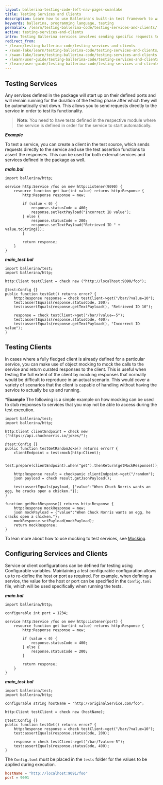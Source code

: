 ```yaml
---
layout: ballerina-testing-code-left-nav-pages-swanlake
title: Testing Services and Clients
description: Learn how to use Ballerina's built-in test framework to write tests for Services and Clients.
keywords: ballerina, programming language, testing
permalink: /learn/testing-ballerina-code/testing-services-and-clients/
active: testing-services-and-clients
intro: Testing Ballerina services involves sending specific requests to the service using a client and verifying the responses using the assertion functions. The aim is to make sure that the service and client behave as expected when sending and recieving both expected requests and malformed ones.
redirect_from:
- /learn/testing-ballerina-code/testing-services-and-clients
- /swan-lake/learn/testing-ballerina-code/testing-services-and-clients/
- /swan-lake/learn/testing-ballerina-code/testing-services-and-clients
- /learn/user-guide/testing-ballerina-code/testing-services-and-clients
- /learn/user-guide/testing-ballerina-code/testing-services-and-clients/
---
```


## Testing Services

Any services defined in the package will start up on their defined ports and will remain running
for the duration of the testing phase after which they will be automatically shut down. This allows
you to send requests directly to the service in order to test its functionality.

>**Note:** You need to have tests defined in the respective module where the service is defined in
order for the service to start automatically.

***Example***

To test a service, you can create a client in the test source, which sends requests directly to
the service and use the test assertion functions to assert the responses. This can be used for both
external services and services defined in the package as well.

***main.bal***
```ballerina
import ballerina/http;

service http:Service /foo on new http:Listener(9090) { 
    resource function get bar(int value) returns http:Response {
        http:Response response = new;

        if (value < 0) {
            response.statusCode = 400;
            response.setTextPayload("Incorrect ID value");
        } else {
            response.statusCode = 200;
            response.setTextPayload("Retrieved ID " + value.toString());
        }

        return response;
    }
}
```

***main_test.bal***
```ballerina
import ballerina/test;
import ballerina/http;

http:Client testClient = check new ("http://localhost:9090/foo");

@test:Config {}
public function testGet() returns error? {
    http:Response response = check testClient->get("/bar/?value=10");
    test:assertEquals(response.statusCode, 200);
    test:assertEquals(response.getTextPayload(), "Retrieved ID 10");

    response = check testClient->get("/bar/?value=-5");
    test:assertEquals(response.statusCode, 400);
    test:assertEquals(response.getTextPayload(), "Incorrect ID value");
}
```

## Testing Clients

In cases where a fully fledged client is already defined for a particular service, you can make use
of object mocking to mock the calls to the service and return curated responses to the client.
This is useful when testing the full extent of the client by mocking responses that normally would
be difficult to reproduce in an actual scenario. This would cover a variety of scenarios that the
client is capable of handling without having the service to actually be up and running.

***Example**
The following is a simple example on how mocking can be used to stub responses to services that you 
may not be able to access during the test execution.

```ballerina
import ballerina/test;
import ballerina/http;

http:Client clientEndpoint = check new ("https://api.chucknorris.io/jokes/");

@test:Config {}
public function testGetRandomJoke() returns error? {
    clientEndpoint = test:mock(http:Client);

    test:prepare(clientEndpoint).when("get").thenReturn(getMockResponse());

    http:Response result = checkpanic clientEndpoint->get("/random");
    json payload = check result.getJsonPayload();

    test:assertEquals(payload, {"value":"When Chuck Norris wants an egg, he cracks open a chicken."});    
}

function getMockResponse() returns http:Response {
    http:Response mockResponse = new;
    json mockPayload = {"value":"When Chuck Norris wants an egg, he cracks open a chicken."};
    mockResponse.setPayload(mockPayload);
    return mockResponse;
}
```

To lean more about how to use mocking to test services, see [Mocking](/learn/testing-ballerina-code/mocking).

## Configuring Services and Clients

Service or client configurations can be defined for testing using Configurable variables.
Maintaining a test configurable configuration allows us to re-define the host or port as required.
For example, when defining a service, the value for the host or port can be specified in the
`Config.toml` file, which will be used specifically when running the tests.

***main.bal***
```ballerina
import ballerina/http;

configurable int port = 1234;

service http:Service /foo on new http:Listener(port) { 
    resource function get bar(int value) returns http:Response {
        http:Response response = new;

        if (value < 0) {
            response.statusCode = 400;
        } else {
            response.statusCode = 200;
        }

        return response;
    }
}
```

***main_test.bal***
```ballerina
import ballerina/test;
import ballerina/http;

configurable string hostName = "http://originalService.com/foo";

http:Client testClient = check new (hostName);

@test:Config {}
public function testGet() returns error? {
    http:Response response = check testClient->get("/bar/?value=10");
    test:assertEquals(response.statusCode, 200);

    response = check testClient->get("/bar/?value=-5");
    test:assertEquals(response.statusCode, 400);
}
```

The `Config.toml` must be placed in the `tests` folder for the values to be applied during execution.

```toml
hostName = "http://localhost:9091/foo"
port = 9091
```
